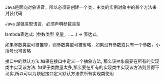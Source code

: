 Java是面向对象语音，所以必须要创建一个类，由类的实例对象中的某个方法来封装代码

Java 是强类型语言，必须声明参数类型

lambda表达式: (参数类型 变量，……) -> 表达式。

 如果参数类型可被推导，则参数类型可被省略，如果没有参数或只有一个参数，小括号也可省略









接口中的默认方法:如果在接口中定义一个抽象方法, 那么该抽象需要在所有的实现类中实现该方法. 如果子类数量太多,那么要在所有的实现类中实现该方法则显得不现实,所以可以为顶层接口定义默认方法供所有实现类使用





















